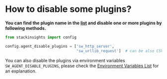# How to disable some plugins?

**You can find the plugin name in the [list](../Plugins.md) 
and disable one or more plugins by following methods.**

```python
from stackinsights import config

config.agent_disable_plugins = ['sw_http_server',
                                'sw_urllib_request']  # can be also CSV format, i.e. 'sw_http_server,sw_urllib_request'
```

You can also disable the plugins via environment variables `SW_AGENT_DISABLE_PLUGINS`, 
please check the [Environment Variables List](../Configuration.md) for an explanation.
